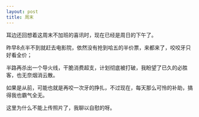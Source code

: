 ```yaml
---
layout: post
title: 周末
---
```


耳边还回想着这周末不加班的喜讯时，现在已经是周日的下午了。

昨早8点半不到就赶去电影院，依然没有抢到哈五的半价票，来都来了，咬咬牙只好看全价；

半路再杀出一个导火线，干脆消费超支，计划彻底被打破，我盼望了已久的必胜客，也无奈烟消云散。

如果是从前，可能也就是再咬一次牙的挣扎，不过现在，每天那么可怜的补助，搞得我也霸气全无。

这里为什么不能上传照片了，我聊以自慰的呀。
